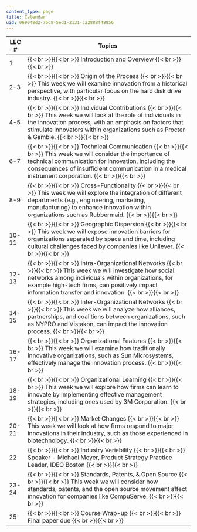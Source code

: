 ```yaml
---
content_type: page
title: Calendar
uid: 069048d2-7bd8-5ed1-2131-c22888f48856
---
```


| LEC # | Topics |
| --- | --- |
| 1 |  {{< br >}}{{< br >}} Introduction and Overview {{< br >}}{{< br >}}  |
| 2-3 |  {{< br >}}{{< br >}} Origin of the Process {{< br >}}{{< br >}} This week we will examine innovation from a historical perspective, with particular focus on the hard disk drive industry. {{< br >}}{{< br >}}  |
| 4-5 |  {{< br >}}{{< br >}} Individual Contributions {{< br >}}{{< br >}} This week we will look at the role of individuals in the innovation process, with an emphasis on factors that stimulate innovators within organizations such as Procter & Gamble. {{< br >}}{{< br >}}  |
| 6-7 |  {{< br >}}{{< br >}} Technical Communication {{< br >}}{{< br >}} This week we will consider the importance of technical communication for innovation, including the consequences of insufficient communication in a medical instrument corporation. {{< br >}}{{< br >}}  |
| 8-9 |  {{< br >}}{{< br >}} Cross-Functionality {{< br >}}{{< br >}} This week we will explore the integration of different departments (e.g., engineering, marketing, manufacturing) to enhance innovation within organizations such as Rubbermaid. {{< br >}}{{< br >}}  |
| 10-11 |  {{< br >}}{{< br >}} Geographic Dispersion {{< br >}}{{< br >}} This week we will expose innovation barriers for organizations separated by space and time, including cultural challenges faced by companies like Unilever. {{< br >}}{{< br >}}  |
| 12-13 |  {{< br >}}{{< br >}} Intra-Organizational Networks {{< br >}}{{< br >}} This week we will investigate how social networks among individuals within organizations, for example high-tech firms, can positively impact information transfer and innovation. {{< br >}}{{< br >}}  |
| 14-15 |  {{< br >}}{{< br >}} Inter-Organizational Networks {{< br >}}{{< br >}} This week we will analyze how alliances, partnerships, and coalitions between organizations, such as NYPRO and Vistakon, can impact the innovation process. {{< br >}}{{< br >}}  |
| 16-17 |  {{< br >}}{{< br >}} Organizational Features {{< br >}}{{< br >}} This week we will examine how traditionally innovative organizations, such as Sun Microsystems, effectively manage the innovation process. {{< br >}}{{< br >}}  |
| 18-19 |  {{< br >}}{{< br >}} Organizational Learning {{< br >}}{{< br >}} This week we will explore how firms can learn to innovate by implementing effective management strategies, including ones used by 3M Corporation. {{< br >}}{{< br >}}  |
| 20-21 |  {{< br >}}{{< br >}} Market Changes {{< br >}}{{< br >}} This week we will look at how firms respond to major innovations in their industry, such as those experienced in biotechnology. {{< br >}}{{< br >}}  |
| 22 |  {{< br >}}{{< br >}} Industry Variability {{< br >}}{{< br >}} Speaker - Michael Meyer, Product Strategy Practice Leader, IDEO Boston {{< br >}}{{< br >}}  |
| 23-24 |  {{< br >}}{{< br >}} Standards, Patents, & Open Source {{< br >}}{{< br >}} This week we will consider how standards, patents, and the open source movement affect innovation for companies like CompuServe. {{< br >}}{{< br >}}  |
| 25 |  {{< br >}}{{< br >}} Course Wrap-up {{< br >}}{{< br >}} Final paper due {{< br >}}{{< br >}}